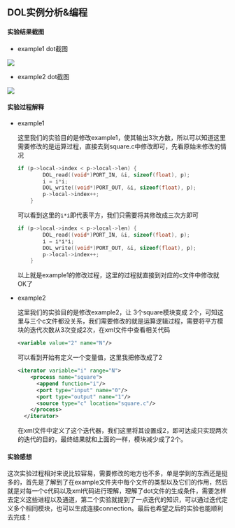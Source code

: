 ## DOL实例分析&编程

#### 实验结果截图

* example1 dot截图

![](http://p1.bpimg.com/567571/76a734c41ae8554e.png)

* example2 dot截图

![](http://p1.bpimg.com/567571/b25a8efbc1ca4922.png)

#### 实验过程解释

* example1

  这里我们的实验目的是修改example1，使其输出3次方数，所以可以知道这里需要修改的是运算过程，直接去到square.c中修改即可，先看原始未修改的情况

  ```c
  if (p->local->index < p->local->len) {
          DOL_read((void*)PORT_IN, &i, sizeof(float), p);
          i = i*i;
          DOL_write((void*)PORT_OUT, &i, sizeof(float), p);
          p->local->index++;
      }
  ```

  可以看到这里的`i*i`即代表平方，我们只需要将其修改成三次方即可

  ```c
  if (p->local->index < p->local->len) {
          DOL_read((void*)PORT_IN, &i, sizeof(float), p);
          i = i*i*i;
          DOL_write((void*)PORT_OUT, &i, sizeof(float), p);
          p->local->index++;
      }
  ```

  以上就是example1的修改过程，这里的过程就直接到对应的c文件中修改就OK了

* example2

  这里我们的实验目的是修改example2，让 3个square模块变成 2个，可知这里与三个c文件都没关系，我们需要修改的就是运算逻辑过程，需要将平方模块的迭代次数从3次变成2次，在xml文件中查看相关代码

  ```xml
  <variable value="2" name="N"/>
  ```

  可以看到开始有定义一个变量值，这里我把修改成了2

  ```xml
  <iterator variable="i" range="N">
      <process name="square">
        <append function="i"/>
        <port type="input" name="0"/>
        <port type="output" name="1"/>
        <source type="c" location="square.c"/>
      </process>
    </iterator>
  ```

  在xml文件中定义了这个迭代器，我们这里将其设置成2，即可达成只实现两次的迭代的目的，最终结果就和上面的一样，模块减少成了2个。

#### 实验感想

​	这次实验过程相对来说比较容易，需要修改的地方也不多，单是学到的东西还是挺多的，首先是了解到了在example文件夹中每个文件的类型以及它们的作用，然后就是对每一个c代码以及xml代码进行理解，理解了dot文件的生成条件，需要怎样去定义这些进程以及通道，第二个实验就提到了一点迭代的知识，可以通过迭代定义多个相同模块，也可以生成连接connection。最后也希望之后的实验也能顺利去完成！